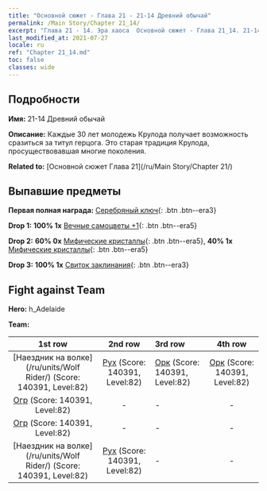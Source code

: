 ```yaml
---
title: "Основной сюжет - Глава 21 - 21-14 Древний обычай"
permalink: /Main Story/Chapter 21_14/
excerpt: "Глава 21 - 14. Эра хаоса  Основной сюжет - Глава 21_14. 21-14 Древний обычай"
last_modified_at: 2021-07-27
locale: ru
ref: "Chapter 21_14.md"
toc: false
classes: wide
---
```


## Подробности

 **Имя:** 21-14 Древний обычай

 **Описание:** Каждые 30 лет молодежь Крулода получает возможность сразиться за титул герцога. Это старая традиция Крулода, просуществовавшая многие поколения.

 **Related to:** [Основной сюжет Глава 21](/ru/Main Story/Chapter 21/)

## Выпавшие предметы

 **Первая полная награда:** [Серебряный ключ](/ItemsRU/con_693/){: .btn .btn--era3}

 **Drop 1:** **100% 1x** [Вечные самоцветы +1](/ItemsRU/mat_72/){: .btn .btn--era5}

 **Drop 2:** **60% 0x** [Мифические кристаллы](/ItemsRU/mat_66/){: .btn .btn--era5}, **40% 1x** [Мифические кристаллы](/ItemsRU/mat_66/){: .btn .btn--era5}

 **Drop 3:** **100% 1x** [Свиток заклинания](/ItemsRU/con_694/){: .btn .btn--era3}


## Fight against Team
 **Hero:** h_Adelaide

 **Team:**


  | 1st row | 2nd row | 3rd row | 4th row |
  |:----:|:----:|:----|:----:|
  | [Наездник на волке](/ru/units/Wolf Rider/) (Score: 140391, Level:82)  | [Рух](/ru/units/Roc/) (Score: 140391, Level:82)  | [Орк](/ru/units/Orc/) (Score: 140391, Level:82)  | [Орк](/ru/units/Orc/) (Score: 140391, Level:82)  |
  | [Огр](/ru/units/Ogre/) (Score: 140391, Level:82)  | - | - | - |
  | [Огр](/ru/units/Ogre/) (Score: 140391, Level:82)  | - | - | - |
  | [Наездник на волке](/ru/units/Wolf Rider/) (Score: 140391, Level:82)  | [Рух](/ru/units/Roc/) (Score: 140391, Level:82)  | - | - |


